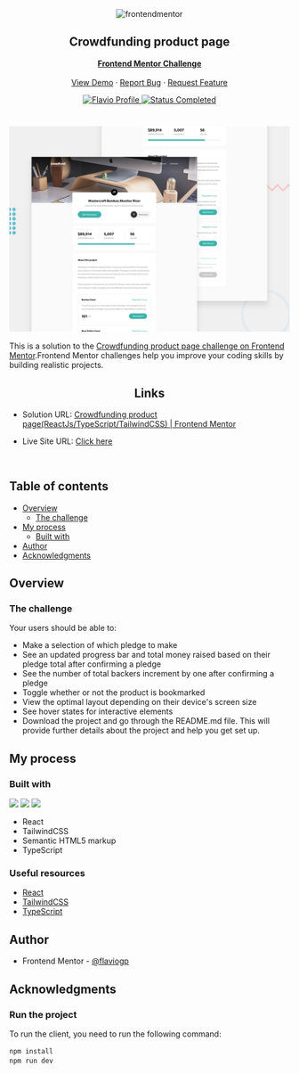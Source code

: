 <div id="top"></div>

<div align="center">

  <img src="https://www.frontendmentor.io/static/images/logo-mobile.svg" alt="frontendmentor" width="80">

  <h2 align="center">Crowdfunding product page</h2>
  <p align="center">
    <a href="https://www.frontendmentor.io/challenges/crowdfunding-product-page-7uvcZe7ZR"><strong>Frontend Mentor Challenge</strong></a>
    <br />
    <br />
    <a href="https://rad-cucurucho-d4320e.netlify.app/">View Demo</a>
    ·
    <a href="https://github.com/flaviogp/crowfunding-product-page-main/issues">Report Bug</a>
    ·
    <a href="https://github.com/flaviogp/crowfunding-product-page-main/issues">Request Feature</a>
  </p>
</div>

<!-- Bagdes -->
<div align="center">
  <!-- Profile -->
  <a href="https://www.frontendmentor.io/profile/flaviogp">
    <img src="https://img.shields.io/badge/Profile-Flavio%20gomes-07043B?style=for-the-badge&logo=frontendmentor" alt="Flavio Profile">
  </a>
  <!-- Status -->
    <a href="#">
    <img src="https://img.shields.io/badge/Status-Completed-brightgreen?style=for-the-badge" alt="Status Completed">
  </a>

</div>

#

<div align="center">

![](./design/desktop-preview.jpg)

</div>

This is a solution to the [Crowdfunding product page challenge on Frontend Mentor](https://www.frontendmentor.io/challenges/crowdfunding-product-page-7uvcZe7ZR).Frontend Mentor challenges help you improve your coding skills by building realistic projects.

<h2 align="center">Links</h2>

- Solution URL: [Crowdfunding product page(ReactJs/TypeScript/TailwindCSS) | Frontend Mentor](https://www.frontendmentor.io/solutions/crowdfunding-product-page-with-react-typescript-and-tailwindcss-vUSAxEr4Vi)

- Live Site URL: [ Click here ](https://rad-cucurucho-d4320e.netlify.app/)

<br>

## Table of contents

- [Overview](#overview)
  - [The challenge](#the-challenge)
- [My process](#my-process)
  - [Built with](#built-with)
- [Author](#author)
- [Acknowledgments](#acknowledgments)

## Overview

### The challenge

Your users should be able to:

- Make a selection of which pledge to make
- See an updated progress bar and total money raised based on their pledge total after confirming a pledge
- See the number of total backers increment by one after confirming a pledge
- Toggle whether or not the product is bookmarked
- View the optimal layout depending on their device's screen size
- See hover states for interactive elements
- Download the project and go through the README.md file. This will provide further details about the project and help you get set up.

## My process

### Built with

<!-- Bagdes -->

![](https://img.shields.io/badge/reactjs-23272F?style=for-the-badge&logo=react)
![](https://img.shields.io/badge/typescript-23272F?style=for-the-badge&logo=typescript)
![](https://img.shields.io/badge/tailwindcss-23272F?style=for-the-badge&logo=tailwindcss)

- React
- TailwindCSS
- Semantic HTML5 markup
- TypeScript

### Useful resources

- [React](https://react.dev/learn)
- [TailwindCSS](https://tailwindcss.com/docs/installation)
- [TypeScript](https://www.typescriptlang.org/docs/)

## Author

- Frontend Mentor - [@flaviogp](https://www.frontendmentor.io/profile/flaviogp)

## Acknowledgments

### Run the project

To run the client, you need to run the following command:

```bash
npm install
npm run dev
```